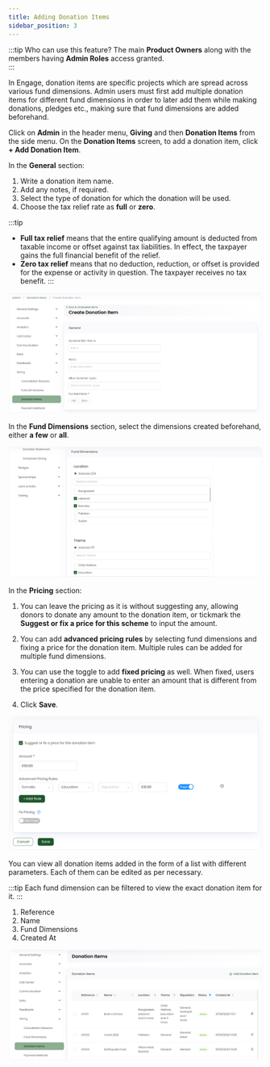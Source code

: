 ```yaml
---
title: Adding Donation Items
sidebar_position: 3
---
```


:::tip Who can use this feature?
The main **Product Owners** along with the members having **Admin Roles** access granted.  
:::

In Engage, donation items are specific projects which are spread across various fund dimensions. Admin users must first add multiple donation items for different fund dimensions in order to later add them while making donations, pledges etc., making sure that fund dimensions are added beforehand.

Click on **Admin** in the header menu, **Giving** and then **Donation Items** from the side menu. On the **Donation Items** screen, to add a donation item, click **+ Add Donation Item**. 

In the **General** section:

1. Write a donation item name.
2. Add any notes, if required.
3. Select the type of donation for which the donation will be used.
4. Choose the tax relief rate as **full** or **zero**. 

:::tip
- **Full tax relief** means that the entire qualifying amount is deducted from taxable income or offset against tax liabilities. In effect, the taxpayer gains the full financial benefit of the relief.
- **Zero tax relief** means that no deduction, reduction, or offset is provided for the expense or activity in question. The taxpayer receives no tax benefit.
:::

![General section](./general-section.png)

In the **Fund Dimensions** section, select the dimensions created beforehand, either **a few** or **all**.

![Fund dimension section](./fund-dimension.png)

In the **Pricing** section:

1. You can leave the pricing as it is without suggesting any, allowing donors to donate any amount to the donation item, or tickmark the **Suggest or fix a price for this scheme** to input the amount. 

2. You can add **advanced pricing rules** by selecting fund dimensions and fixing a price for the donation item. Multiple rules can be added for multiple fund dimensions.

3. You can use the toggle to add **fixed pricing** as well. When fixed, users entering a donation are unable to enter an amount that is different from the price specified for the donation item. 

4. Click **Save**.

![Pricing section](./pricing.png)

You can view all donation items added in the form of a list with different parameters. Each of them can be edited as per necessary.

:::tip
Each fund dimension can be filtered to view the exact donation item for it.
:::

1. Reference
2. Name 
3. Fund Dimensions
4. Created At

![Donation items list](./donation-item-list.png)
